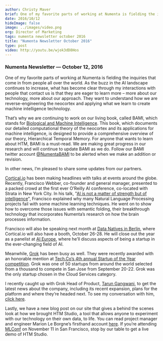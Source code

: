 ```yaml
---
author: Christy Maver
brief: One of my favorite parts of working at Numenta is fielding the inquiries that come in from people all over the world. As the buzz in the AI landscape continues to increase, what has become clear through my interactions with people
date: 2016/10/12
hideImage: false
image: ../images/video.png
org: Director of Marketing
tags: numenta newsletter october 2016
title: "Numenta Newsletter October 2016"
type: post
video: http://youtu.be/wjok3dD8Hos
---
```


### Numenta Newsletter &mdash; October 12, 2016

One of my favorite parts of working at Numenta is fielding the inquiries that
come in from people all over the world. As the buzz in the AI landscape
continues to increase, what has become clear through my interactions with people
that contact us is that they are eager to learn more – more about our
technology, more about our approach. They want to understand how we are
reverse-engineering the neocortex and applying what we learn to create machine
intelligence technology.

That’s why we are continuing to work on our living book, called BAMI, which
stands for [Biological and Machine Intelligence][1].  This book, which documents
our detailed computational theory of the neocortex and its applications for
machine intelligence, is designed to provide a comprehensive overview of our
theory, Hierarchical Temporal Memory.  For anyone that wants to learn about HTM,
BAMI is a must-read.  We are making great progress in our research and will
continue to update BAMI as we do.  Follow our BAMI twitter account
[@NumentaBAMI][2] to be alerted when we make an addition or revision.

In other news, I’m pleased to share some updates from our partners.

[Cortical.io][3] has been making headlines with talks at events around the
globe. Recently, Francisco Webber, co-founder and general manager, presented to
a packed crowd at the first ever O’Reilly AI conference, co-located with Strata
in New York City.  In his talk, "[AI is not a matter of strength but of
intelligence][4]", Francisco explained why many Natural Language Processing
projects fail with some machine learning techniques.  He went on to show how to
overcome those issues with semantic folding, their breakthrough technology that
incorporates Numenta’s research on how the brain processes information.

Francisco will also be speaking next month at [Data Natives in Berlin][5], where
Cortical.io will also have a booth, October 26-28.  He will close out the year
as a panelist at [AI Europe][6], where he’ll discuss aspects of being a startup
in the ever-changing field of AI.

Meanwhile, [Grok][7] has been busy as well. They were recently awarded with an
honorable mention at [Tech.Co’s 4th annual Startup of the Year competition][8].
Grok was one of 50 startups from around the world selected from a thousand to
compete in San Jose from September 20-22.  Grok was the only startup chosen in
the Cloud Services category.  

I recently caught up with Grok Head of Product, [Tarun Gangwani][9], to get the
latest news about the company, including its recent expansion, plans for the
platform and where they’re headed next.  To see my conversation with him,
[click here][10].

Lastly, we have a new blog post on our site that gives a behind the scenes look
at how we brought HTM Studio, a tool that allows anyone to experiment with our
technology on their own data, to life.  You can read project manager and
engineer Marion Le Borgne’s firsthand account [here][11].  If you’re attending
[MLConf][12] on November 11 in San Francisco, stop by our table to get a live
demo of HTM Studio.

[1]: http://numenta.com/biological-and-machine-intelligence/
[2]: https://twitter.com/NumentaBAMI
[3]: http://www.cortical.io/
[4]: http://conferences.oreilly.com/artificial-intelligence/ai-deep-learning-bots-ny/public/schedule/detail/54105
[5]: http://www.cortical.io/company/events/data-natives.html
[6]: http://www.cortical.io/company/events/ai-europe.html
[7]: http://www.grokstream.com/
[8]: http://tech.co/2016-startup-competition-finalists-2016-09
[9]: mailto:tarun@grokstream.com
[10]: https://www.youtube.com/watch?v=zjS0j7R5V4Y
[11]: http://numenta.com/blog/2016/09/23/how-htm-studio-came-to-life/
[12]: http://mlconf.com/events/san-francisco-ca/

